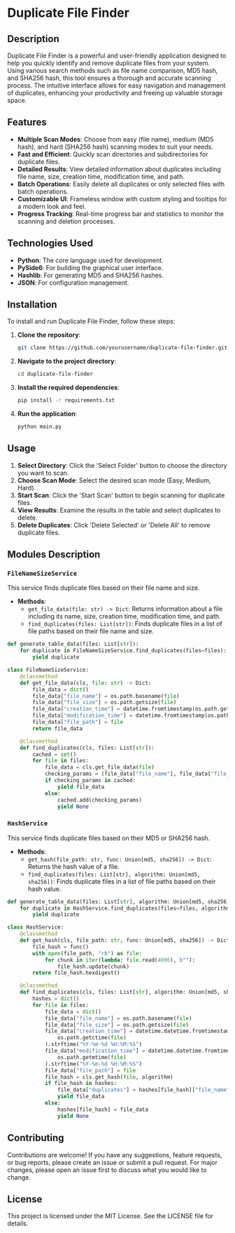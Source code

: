 # Duplicate File Finder

## Description

Duplicate File Finder is a powerful and user-friendly application designed to help you quickly identify and remove duplicate files from your system. Using various search methods such as file name comparison, MD5 hash, and SHA256 hash, this tool ensures a thorough and accurate scanning process. The intuitive interface allows for easy navigation and management of duplicates, enhancing your productivity and freeing up valuable storage space.

## Features

- **Multiple Scan Modes**: Choose from easy (file name), medium (MD5 hash), and hard (SHA256 hash) scanning modes to suit your needs.
- **Fast and Efficient**: Quickly scan directories and subdirectories for duplicate files.
- **Detailed Results**: View detailed information about duplicates including file name, size, creation time, modification time, and path.
- **Batch Operations**: Easily delete all duplicates or only selected files with batch operations.
- **Customizable UI**: Frameless window with custom styling and tooltips for a modern look and feel.
- **Progress Tracking**: Real-time progress bar and statistics to monitor the scanning and deletion processes.

## Technologies Used

- **Python**: The core language used for development.
- **PySide6**: For building the graphical user interface.
- **Hashlib**: For generating MD5 and SHA256 hashes.
- **JSON**: For configuration management.

## Installation

To install and run Duplicate File Finder, follow these steps:

1. **Clone the repository**:
    ```bash
    git clone https://github.com/yourusername/duplicate-file-finder.git
    ```
2. **Navigate to the project directory**:
    ```bash
    cd duplicate-file-finder
    ```
3. **Install the required dependencies**:
    ```bash
    pip install -r requirements.txt
    ```
4. **Run the application**:
    ```bash
    python main.py
    ```

## Usage

1. **Select Directory**: Click the 'Select Folder' button to choose the directory you want to scan.
2. **Choose Scan Mode**: Select the desired scan mode (Easy, Medium, Hard).
3. **Start Scan**: Click the 'Start Scan' button to begin scanning for duplicate files.
4. **View Results**: Examine the results in the table and select duplicates to delete.
5. **Delete Duplicates**: Click 'Delete Selected' or 'Delete All' to remove duplicate files.

## Modules Description

### `FileNameSizeService`

This service finds duplicate files based on their file name and size.

- **Methods**:
  - `get_file_data(file: str) -> Dict`: Returns information about a file including its name, size, creation time, modification time, and path.
  - `find_duplicates(files: List[str])`: Finds duplicate files in a list of file paths based on their file name and size.

```python
def generate_table_data(files: List[str]):
    for duplicate in FileNameSizeService.find_duplicates(files=files):
        yield duplicate

class FileNameSizeService:
    @classmethod
    def get_file_data(cls, file: str) -> Dict:
        file_data = dict()
        file_data["file_name"] = os.path.basename(file)
        file_data["file_size"] = os.path.getsize(file)
        file_data["creation_time"] = datetime.fromtimestamp(os.path.getctime(file)).strftime("%Y-%m-%d %H:%M:%S")
        file_data["modification_time"] = datetime.fromtimestamp(os.path.getmtime(file)).strftime("%Y-%m-%d %H:%M:%S")
        file_data["file_path"] = file
        return file_data

    @classmethod
    def find_duplicates(cls, files: List[str]):
        cached = set()
        for file in files:
            file_data = cls.get_file_data(file)
            checking_params = (file_data["file_name"], file_data["file_size"])
            if checking_params in cached:
                yield file_data
            else:
                cached.add(checking_params)
                yield None

```

### `HashService`
This service finds duplicate files based on their MD5 or SHA256 hash.

- **Methods**:
  - `get_hash(file_path: str, func: Union[md5, sha256]) -> Dict`: Returns the hash value of a file.
  - `find_duplicates(files: List[str], algorithm: Union[md5, sha256])`: Finds duplicate files in a list of file paths based on their hash value.

```python
def generate_table_data(files: List[str], algorithm: Union[md5, sha256]):
    for duplicate in HashService.find_duplicates(files=files, algorithm=algorithm):
        yield duplicate

class HashService:
    @classmethod
    def get_hash(cls, file_path: str, func: Union[md5, sha256]) -> Dict:
        file_hash = func()
        with open(file_path, "rb") as file:
            for chunk in iter(lambda: file.read(4096), b""):
                file_hash.update(chunk)
        return file_hash.hexdigest()

    @classmethod
    def find_duplicates(cls, files: List[str], algorithm: Union[md5, sha256]):
        hashes = dict()
        for file in files:
            file_data = dict()
            file_data["file_name"] = os.path.basename(file)
            file_data["file_size"] = os.path.getsize(file)
            file_data["creation_time"] = datetime.datetime.fromtimestamp(
                os.path.getctime(file)
            ).strftime("%Y-%m-%d %H:%M:%S")
            file_data["modification_time"] = datetime.datetime.fromtimestamp(
                os.path.getmtime(file)
            ).strftime("%Y-%m-%d %H:%M:%S")
            file_data["file_path"] = file
            file_hash = cls.get_hash(file, algorithm)
            if file_hash in hashes:
                file_data["duplicates"] = hashes[file_hash]["file_name"]
                yield file_data
            else:
                hashes[file_hash] = file_data
                yield None
```

## Contributing
Contributions are welcome! If you have any suggestions, feature requests, or bug reports, please create an issue or submit a pull request. For major changes, please open an issue first to discuss what you would like to change.

## License
This project is licensed under the MIT License. See the LICENSE file for details.